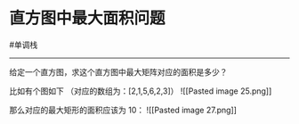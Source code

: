 # 直方图中最大面积问题

#单调栈 

---

给定一个直方图，求这个直方图中最大矩阵对应的面积是多少？

比如有个图如下 （对应的数组为：[2,1,5,6,2,3]）
![[Pasted image 25.png]]


那么对应的最大矩形的面积应该为 10：
![[Pasted image 27.png]]